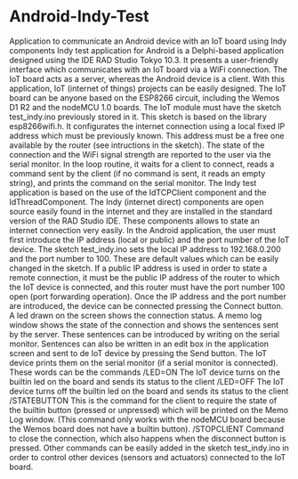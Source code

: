 # Android-Indy-Test
Application to communicate an Android device with an IoT board using Indy components
Indy test application for Android is a Delphi-based application designed using the IDE RAD Studio Tokyo 10.3. It presents a user-friendly interface which communicates with an IoT board via a WiFi connection. The IoT board acts as a server, whereas the Android device is a client. With this application, IoT (internet of things) projects can be easily designed. The IoT board can be anyone based on the ESP8266 circuit, including the Wemos D1 R2 and the nodeMCU 1.0 boards.
The IoT module must have the sketch test_indy.ino previously stored in it. This sketch is based on the library esp8266wifi.h. It configurates the internet connection using a local fixed IP address which must be previously known. This address must be a free one available by the router (see intructions in the sketch). The state of the connection and the WiFi signal strength are reported to the user via the serial monitor. In the loop routine, it waits for a client to connect, reads a command sent by the client (if no command is sent, it reads an empty string), and prints the command on the serial monitor.
The Indy test application is based on the use of the IdTCPClient component and the IdThreadComponent. The Indy (internet direct) components are open source easily found in the internet and they are installed in the standard version of the RAD Studio IDE. These components allows to state an internet connection very easily.
In the Android application, the user must first introduce the IP address (local or public) and the port number of the IoT device. The sketch test_indy.ino sets the local IP address to 192.168.0.200 and the port number to 100. These are default values which can be easily changed in the sketch.
If a public IP address is used in order to state a remote connection, it must be the public IP address of the router to which the IoT device is connected, and this router must have the port number 100 open (port forwarding operation).
Once the IP address and the port number are introduced, the device can be connected pressing the Connect button.
A led drawn on the screen shows the connection status.
A memo log window shows the state of the connection and shows the sentences sent by the server. These sentences can be introduced by writing on the serial monitor.
Sentences can also be written in an edit box in the application screen and sent to de IoT device by pressing the Send button. The IoT device prints them on the serial monitor (if a serial monitor is connected). 
These words can be the commands
 /LED=ON 
The IoT device turns on the builtin led on the board and sends its status to the client
/LED=OFF 
The IoT device turns off the builtin led on the board and sends its status to the client
 /STATEBUTTON 
This is the command for the client to require the state of the builtin button (pressed or unpressed) which will be printed on the Memo Log window.
(This command only works with the nodeMCU board because the Wemos board does not have a builtin button).
/STOPCLIENT 
Command to close the connection, which also happens when the disconnect button is pressed.
Other commands can be easily added in the sketch test_indy.ino in order to control other devices (sensors and actuators) connected to the IoT board.

 
